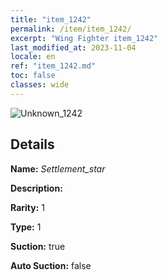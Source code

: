 ```yaml
---
title: "item_1242"
permalink: /item/item_1242/
excerpt: "Wing Fighter item_1242"
last_modified_at: 2023-11-04
locale: en
ref: "item_1242.md"
toc: false
classes: wide
---
```



 ![Unknown_1242](/images/item/Settlement_star_p.png)



## Details

 **Name:** *Settlement_star* 

 **Description:** 

 **Rarity:** 1 

 **Type:** 1 

 **Suction:** true 

 **Auto Suction:** false 


